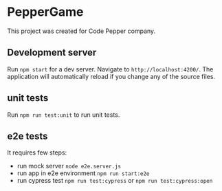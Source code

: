 # PepperGame

This project was created for Code Pepper company.

## Development server

Run `npm start` for a dev server. Navigate to `http://localhost:4200/`. The application will automatically reload if you change any of the source files.

## unit tests

Run `npm run test:unit` to run unit tests.

## e2e tests

It requires few steps:
- run mock server `node e2e.server.js`
- run app in e2e environment `npm run start:e2e`
- run cypress test `npm run test:cypress` or `npm run test:cypress:open`